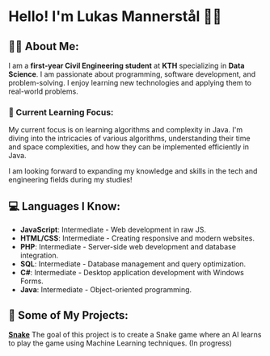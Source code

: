 # Hello! I'm Lukas Mannerstål 👨‍💻

## 👨‍🎓 About Me:
I am a **first-year Civil Engineering student** at **KTH** specializing in **Data Science**. I am passionate about programming, software development, and problem-solving. I enjoy learning new technologies and applying them to real-world problems.

### 🚀 Current Learning Focus:
My current focus is on learning algorithms and complexity in Java. I'm diving into the intricacies of various algorithms, understanding their time and space complexities, and how they can be implemented efficiently in Java. 
  
I am looking forward to expanding my knowledge and skills in the tech and engineering fields during my studies!

## 💻 Languages I Know:

- **JavaScript**: Intermediate - Web development in raw JS.
- **HTML/CSS**: Intermediate - Creating responsive and modern websites.
- **PHP**: Intermediate - Server-side web development and database integration.
- **SQL**: Intermediate - Database management and query optimization.
- **C#**: Intermediate - Desktop application development with Windows Forms.
- **Java**: Intermediate - Object-oriented programming.

## 📂 Some of My Projects:

[**Snake**](https://github.com/lukasmannerstal/Snake) The goal of this project is to create a Snake game where an AI learns to play the game using Machine Learning techniques. (In progress)
